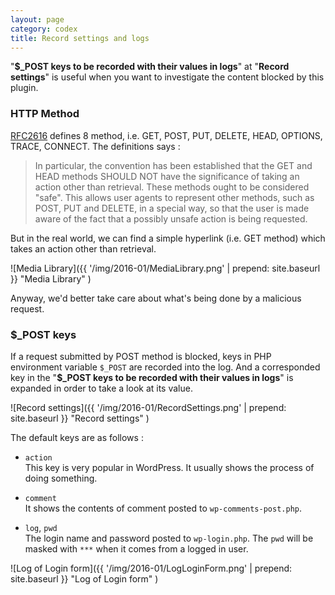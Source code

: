 ```yaml
---
layout: page
category: codex
title: Record settings and logs
---
```


"**$_POST keys to be recorded with their values in logs**" at 
"**Record settings**" is useful when you want to investigate the content 
blocked by this plugin.

<!--more-->

### HTTP Method ###

[RFC2616][RFC2616-SEC9] defines 8 method, i.e. GET, POST, PUT, DELETE, HEAD, 
OPTIONS, TRACE, CONNECT. The definitions says :

> In particular, the convention has been established that the GET and HEAD 
> methods SHOULD NOT have the significance of taking an action other than 
> retrieval. These methods ought to be considered "safe". This allows user 
> agents to represent other methods, such as POST, PUT and DELETE, in a 
> special way, so that the user is made aware of the fact that a possibly 
> unsafe action is being requested.

But in the real world, we can find a simple hyperlink (i.e. GET method) which 
takes an action other than retrieval.

![Media Library]({{ '/img/2016-01/MediaLibrary.png' | prepend: site.baseurl }}
 "Media Library"
)

Anyway, we'd better take care about what's being done by a malicious request.

### $_POST keys ###

If a request submitted by POST method is blocked, keys in PHP environment 
variable `$_POST` are recorded into the log. And a corresponded key in the 
"**$_POST keys to be recorded with their values in logs**" is expanded in 
order to take a look at its value.

![Record settings]({{ '/img/2016-01/RecordSettings.png' | prepend: site.baseurl }}
 "Record settings"
)

The default keys are as follows :

- `action`  
  This key is very popular in WordPress. It usually shows the process of doing 
  something.

- `comment`  
  It shows the contents of comment posted to `wp-comments-post.php`.

- `log`, `pwd`  
  The login name and password posted to `wp-login.php`. The `pwd` will be 
  masked with `***` when it comes from a logged in user.

![Log of Login form]({{ '/img/2016-01/LogLoginForm.png' | prepend: site.baseurl }}
 "Log of Login form"
)

[IP-Geo-Block]: https://wordpress.org/plugins/ip-geo-block/ "WordPress › IP Geo Block « WordPress Plugins"
[RFC2616-SEC9]: http://www.w3.org/Protocols/rfc2616/rfc2616-sec9.html "HTTP/1.1: Method Definitions"
